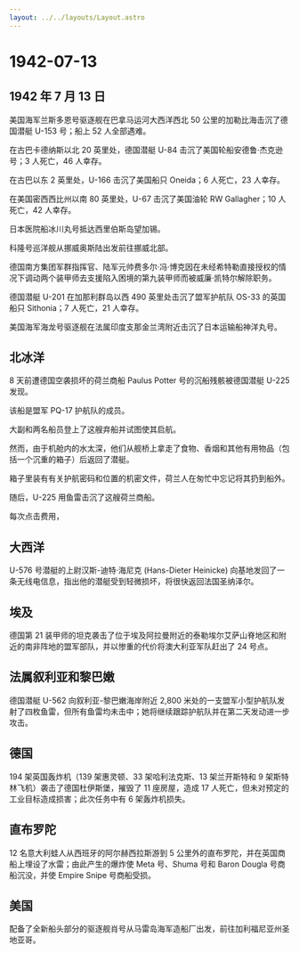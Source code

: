 ```yaml
---
layout: ../../layouts/Layout.astro
---
```


# 1942-07-13

## 1942 年 7 月 13 日

美国海军兰斯多恩号驱逐舰在巴拿马运河大西洋西北 50
公里的加勒比海击沉了德国潜艇 U-153 号；船上 52 人全部遇难。

在古巴卡德纳斯以北 20 英里处，德国潜艇 U-84
击沉了美国轮船安德鲁·杰克逊号；3 人死亡，46 人幸存。

在古巴以东 2 英里处，U-166 击沉了美国船只 Oneida；6 人死亡，23 人幸存。

在美国密西西比州以南 80 英里处，U-67 击沉了美国油轮 RW Gallagher；10
人死亡，42 人幸存。

日本医院船冰川丸号抵达西里伯斯岛望加锡。

科隆号巡洋舰从挪威奥斯陆出发前往挪威北部。

德国南方集团军群指挥官、陆军元帅费多尔·冯·博克因在未经希特勒直接授权的情况下调动两个装甲师去支援陷入困境的第九装甲师而被威廉·凯特尔解除职务。

德国潜艇 U-201 在加那利群岛以西 490 英里处击沉了盟军护航队 OS-33
的英国船只 Sithonia；7 人死亡，21 人幸存。

美国海军海龙号驱逐舰在法属印度支那金兰湾附近击沉了日本运输船神洋丸号。

## 北冰洋

8 天前遭德国空袭损坏的荷兰商船 Paulus Potter 号的沉船残骸被德国潜艇
U-225 发现。

该船是盟军 PQ-17 护航队的成员。

大副和两名船员登上了这艘弃船并试图使其启航。

然而，由于机舱内的水太深，他们从舰桥上拿走了食物、香烟和其他有用物品（包括一个沉重的箱子）后返回了潜艇。

箱子里装有有关护航密码和位置的机密文件，荷兰人在匆忙中忘记将其扔到船外。

随后，U-225 用鱼雷击沉了这艘荷兰商船。

每次点击费用，

## 大西洋

U-576 号潜艇的上尉汉斯-迪特·海尼克 (Hans-Dieter Heinicke)
向基地发回了一条无线电信息，指出他的潜艇受到轻微损坏，将很快返回法国圣纳泽尔。

## 埃及

德国第 21
装甲师的坦克袭击了位于埃及阿拉曼附近的泰勒埃尔艾萨山脊地区和附近的南非阵地的盟军部队，并以惨重的代价将澳大利亚军队赶出了
24 号点。

## 法属叙利亚和黎巴嫩

德国潜艇 U-562 向叙利亚-黎巴嫩海岸附近 2,800
米处的一支盟军小型护航队发射了四枚鱼雷，但所有鱼雷均未击中；她将继续跟踪护航队并在第二天发动进一步攻击。

## 德国

194 架英国轰炸机（139 架惠灵顿、33 架哈利法克斯、13 架兰开斯特和 9
架斯特林飞机）袭击了德国杜伊斯堡，摧毁了 11 座房屋，造成 17
人死亡，但未对预定的工业目标造成损害；此次任务中有 6 架轰炸机损失。

## 直布罗陀

12 名意大利蛙人从西班牙的阿尔赫西拉斯游到 5
公里外的直布罗陀，并在英国商船上埋设了水雷；由此产生的爆炸使 Meta
号、Shuma 号和 Baron Dougla 号商船沉没，并使 Empire Snipe 号商船受损。

## 美国

配备了全新船头部分的驱逐舰肖号从马雷岛海军造船厂出发，前往加利福尼亚州圣地亚哥。